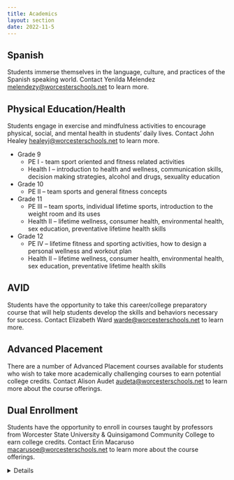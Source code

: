 ```yaml
---
title: Academics
layout: section
date: 2022-11-5
---
```



## Spanish
Students immerse themselves in the language, culture, and practices of the Spanish speaking world. Contact Yenilda Melendez melendezy@worcesterschools.net to learn more.

## Physical Education/Health
Students engage in exercise and mindfulness activities to encourage physical, social, and mental health in students’ daily lives. Contact John Healey healeyj@worcesterschools.net to learn more.

* Grade 9
    * PE I - team sport oriented and fitness related activities
    * Health I –  introduction to health and wellness, communication skills, decision making strategies, alcohol and drugs, sexuality education 
* Grade 10
    * PE II – team sports and general fitness concepts
* Grade 11
    * PE III – team sports, individual lifetime sports, introduction to the weight room and its uses
    * Health II –  lifetime wellness, consumer health, environmental health, sex education, preventative lifetime health skills
* Grade 12
    * PE IV – lifetime fitness and sporting activities, how to design a personal wellness and workout plan
    * Health II –  lifetime wellness, consumer health, environmental health, sex education, preventative lifetime health skills

## AVID
Students have the opportunity to take this career/college preparatory course that will help students develop the skills and behaviors necessary for success. Contact Elizabeth Ward warde@worcesterschools.net to learn more.

## Advanced Placement
There are a number of Advanced Placement courses available for students who wish to take more academically challenging courses to earn potential college credits. Contact Alison Audet audeta@worcesterschools.net to learn more about the course offerings.

## Dual Enrollment
Students have the opportunity to enroll in courses taught by professors from Worcester State University & Quinsigamond Community College to earn college credits. Contact Erin Macaruso macarusoe@worcesterschools.net to learn more about the course offerings.

<details>


    ## Dual Enrollment
    Students have the opportunity to enroll in courses taught by professors from Worcester State University & Quinsigamond Community College to earn college credits. Contact Erin Macaruso macarusoe@worcesterschools.net to learn more about the course offerings.
</details>